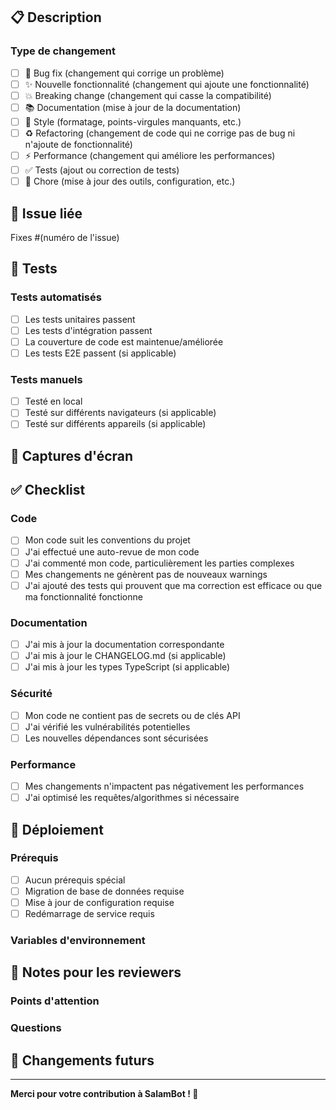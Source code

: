 ## 📋 Description

<!-- Décrivez clairement les changements apportés dans cette PR -->

### Type de changement

<!-- Cochez les cases appropriées -->
- [ ] 🐛 Bug fix (changement qui corrige un problème)
- [ ] ✨ Nouvelle fonctionnalité (changement qui ajoute une fonctionnalité)
- [ ] 💥 Breaking change (changement qui casse la compatibilité)
- [ ] 📚 Documentation (mise à jour de la documentation)
- [ ] 🎨 Style (formatage, points-virgules manquants, etc.)
- [ ] ♻️ Refactoring (changement de code qui ne corrige pas de bug ni n'ajoute de fonctionnalité)
- [ ] ⚡ Performance (changement qui améliore les performances)
- [ ] ✅ Tests (ajout ou correction de tests)
- [ ] 🔧 Chore (mise à jour des outils, configuration, etc.)

## 🔗 Issue liée

<!-- Liez l'issue correspondante -->
Fixes #(numéro de l'issue)

## 🧪 Tests

<!-- Décrivez les tests que vous avez effectués -->

### Tests automatisés
- [ ] Les tests unitaires passent
- [ ] Les tests d'intégration passent
- [ ] La couverture de code est maintenue/améliorée
- [ ] Les tests E2E passent (si applicable)

### Tests manuels
- [ ] Testé en local
- [ ] Testé sur différents navigateurs (si applicable)
- [ ] Testé sur différents appareils (si applicable)

## 📸 Captures d'écran

<!-- Si applicable, ajoutez des captures d'écran pour illustrer les changements -->

## ✅ Checklist

<!-- Vérifiez que tous les points sont respectés -->

### Code
- [ ] Mon code suit les conventions du projet
- [ ] J'ai effectué une auto-revue de mon code
- [ ] J'ai commenté mon code, particulièrement les parties complexes
- [ ] Mes changements ne génèrent pas de nouveaux warnings
- [ ] J'ai ajouté des tests qui prouvent que ma correction est efficace ou que ma fonctionnalité fonctionne

### Documentation
- [ ] J'ai mis à jour la documentation correspondante
- [ ] J'ai mis à jour le CHANGELOG.md (si applicable)
- [ ] J'ai mis à jour les types TypeScript (si applicable)

### Sécurité
- [ ] Mon code ne contient pas de secrets ou de clés API
- [ ] J'ai vérifié les vulnérabilités potentielles
- [ ] Les nouvelles dépendances sont sécurisées

### Performance
- [ ] Mes changements n'impactent pas négativement les performances
- [ ] J'ai optimisé les requêtes/algorithmes si nécessaire

## 🚀 Déploiement

<!-- Instructions spéciales pour le déploiement -->

### Prérequis
- [ ] Aucun prérequis spécial
- [ ] Migration de base de données requise
- [ ] Mise à jour de configuration requise
- [ ] Redémarrage de service requis

### Variables d'environnement
<!-- Listez les nouvelles variables d'environnement si applicable -->

## 📝 Notes pour les reviewers

<!-- Informations importantes pour faciliter la revue -->

### Points d'attention
<!-- Zones du code qui nécessitent une attention particulière -->

### Questions
<!-- Questions spécifiques pour les reviewers -->

## 🔄 Changements futurs

<!-- Si cette PR fait partie d'un ensemble plus large de changements -->

---

**Merci pour votre contribution à SalamBot ! 🙏**

<!-- 
Rappels :
- Assurez-vous que votre branche est à jour avec main
- Utilisez des commits conventionnels (feat:, fix:, docs:, etc.)
- Gardez vos PR petites et focalisées
- Répondez aux commentaires de revue rapidement
-->